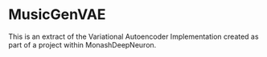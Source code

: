 # MusicGenVAE
This is an extract of the Variational Autoencoder Implementation created as part of a project within MonashDeepNeuron.
